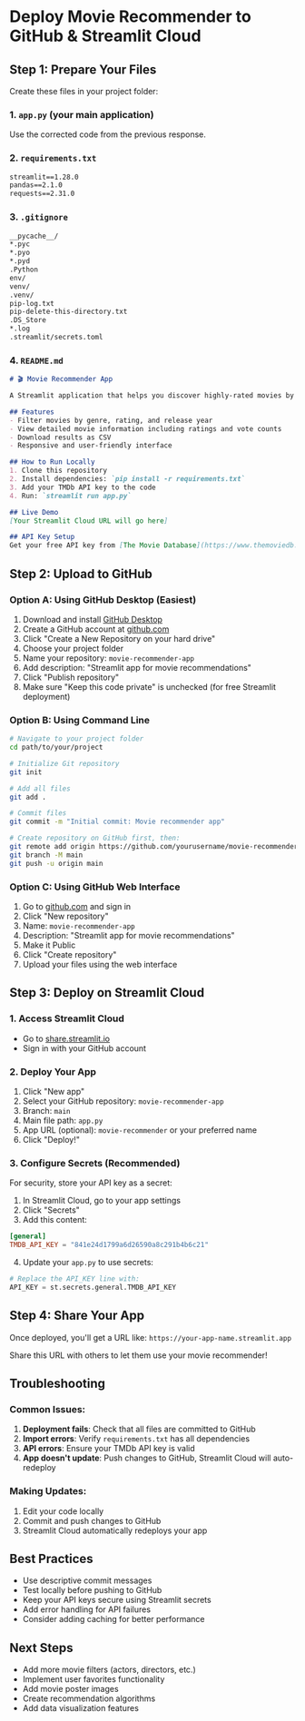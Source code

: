 # Deploy Movie Recommender to GitHub & Streamlit Cloud

## Step 1: Prepare Your Files

Create these files in your project folder:

### 1. `app.py` (your main application)
Use the corrected code from the previous response.

### 2. `requirements.txt`
```txt
streamlit==1.28.0
pandas==2.1.0
requests==2.31.0
```

### 3. `.gitignore`
```txt
__pycache__/
*.pyc
*.pyo
*.pyd
.Python
env/
venv/
.venv/
pip-log.txt
pip-delete-this-directory.txt
.DS_Store
*.log
.streamlit/secrets.toml
```

### 4. `README.md`
```markdown
# 🎬 Movie Recommender App

A Streamlit application that helps you discover highly-rated movies by genre using The Movie Database (TMDb) API.

## Features
- Filter movies by genre, rating, and release year
- View detailed movie information including ratings and vote counts
- Download results as CSV
- Responsive and user-friendly interface

## How to Run Locally
1. Clone this repository
2. Install dependencies: `pip install -r requirements.txt`
3. Add your TMDb API key to the code
4. Run: `streamlit run app.py`

## Live Demo
[Your Streamlit Cloud URL will go here]

## API Key Setup
Get your free API key from [The Movie Database](https://www.themoviedb.org/settings/api)
```

## Step 2: Upload to GitHub

### Option A: Using GitHub Desktop (Easiest)
1. Download and install [GitHub Desktop](https://desktop.github.com/)
2. Create a GitHub account at [github.com](https://github.com)
3. Click "Create a New Repository on your hard drive"
4. Choose your project folder
5. Name your repository: `movie-recommender-app`
6. Add description: "Streamlit app for movie recommendations"
7. Click "Publish repository"
8. Make sure "Keep this code private" is unchecked (for free Streamlit deployment)

### Option B: Using Command Line
```bash
# Navigate to your project folder
cd path/to/your/project

# Initialize Git repository
git init

# Add all files
git add .

# Commit files
git commit -m "Initial commit: Movie recommender app"

# Create repository on GitHub first, then:
git remote add origin https://github.com/yourusername/movie-recommender-app.git
git branch -M main
git push -u origin main
```

### Option C: Using GitHub Web Interface
1. Go to [github.com](https://github.com) and sign in
2. Click "New repository"
3. Name: `movie-recommender-app`
4. Description: "Streamlit app for movie recommendations"
5. Make it Public
6. Click "Create repository"
7. Upload your files using the web interface

## Step 3: Deploy on Streamlit Cloud

### 1. Access Streamlit Cloud
- Go to [share.streamlit.io](https://share.streamlit.io)
- Sign in with your GitHub account

### 2. Deploy Your App
1. Click "New app"
2. Select your GitHub repository: `movie-recommender-app`
3. Branch: `main`
4. Main file path: `app.py`
5. App URL (optional): `movie-recommender` or your preferred name
6. Click "Deploy!"

### 3. Configure Secrets (Recommended)
For security, store your API key as a secret:

1. In Streamlit Cloud, go to your app settings
2. Click "Secrets"
3. Add this content:
```toml
[general]
TMDB_API_KEY = "841e24d1799a6d26590a8c291b4b6c21"
```

4. Update your `app.py` to use secrets:
```python
# Replace the API_KEY line with:
API_KEY = st.secrets.general.TMDB_API_KEY
```

## Step 4: Share Your App

Once deployed, you'll get a URL like:
`https://your-app-name.streamlit.app`

Share this URL with others to let them use your movie recommender!

## Troubleshooting

### Common Issues:

1. **Deployment fails**: Check that all files are committed to GitHub
2. **Import errors**: Verify `requirements.txt` has all dependencies
3. **API errors**: Ensure your TMDb API key is valid
4. **App doesn't update**: Push changes to GitHub, Streamlit Cloud will auto-redeploy

### Making Updates:
1. Edit your code locally
2. Commit and push changes to GitHub
3. Streamlit Cloud automatically redeploys your app

## Best Practices

- Use descriptive commit messages
- Test locally before pushing to GitHub  
- Keep your API keys secure using Streamlit secrets
- Add error handling for API failures
- Consider adding caching for better performance

## Next Steps

- Add more movie filters (actors, directors, etc.)
- Implement user favorites functionality
- Add movie poster images
- Create recommendation algorithms
- Add data visualization features
